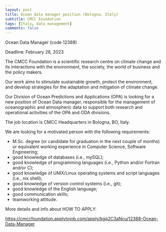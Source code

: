 ```yaml
---
layout: post
title: Ocean data manager position (Bologna, Italy)
subtitle: CMCC Foundation
tags: [Italy, data management]
comments: false
---
```

Ocean Data Manager (code 12388)

Deadline: February 28, 2023

The CMCC Foundation is a scientific research centre on climate change and
its interactions with the environment, the society, the world of business
and the policy makers.

Our work aims to stimulate sustainable growth, protect the environment, and
develop strategies for the adaptation and mitigation of climate change.

Our Division of Ocean Predictions and Applications (OPA) is looking for a
new position of Ocean Data manager, responsible for the management of
oceanographic and atmospheric data to support both research and operational
activities of the OPA and ODA divisions.

The job location is CMCC Headquarters in Bologna, BO, Italy.

We are looking for a motivated person with the following requirements:

- M.Sc. degree (or candidate for graduation in the next couple of months) or equivalent working experience in Computer Science, Software Engineering;
- good knowledge of databases (i.e., mySQL);
- good knowledge of programming languages (i.e., Python and/or Fortran and/or C);
- good knowledge of UNIX/Linux operating systems and script languages (i.e., nix shell);
- good knowledge of version control systems (i.e., git);
- good knowledge of the English language;
- good communication skills;
- teamworking attitude.

More details and info about HOW TO APPLY:

https://cmccfoundation.applytojob.com/apply/kgq2C3aNcu/12388-Ocean-Data-Manager
